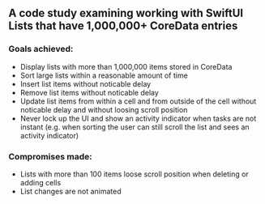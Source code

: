 ## A code study examining working with SwiftUI Lists that have 1,000,000+ CoreData entries

### Goals achieved:
- Display lists with more than 1,000,000 items stored in CoreData
- Sort large lists within a reasonable amount of time
- Insert list items without noticable delay
- Remove list items without noticable delay
- Update list items from within a cell and from outside of the cell without noticable delay and without loosing scroll position
- Never lock up the UI and show an activity indicator when tasks are not instant (e.g. when sorting the user can still scroll the list and sees an activity indicator)

### Compromises made:
- Lists with more than 100 items loose scroll position when deleting or adding cells
- List changes are not animated